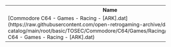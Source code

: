 <table>
<tr><th>Name</th><th>Size</th></tr>
<tr><td>[Commodore C64 - Games - Racing - [ARK].dat](https://raw.githubusercontent.com/open-retrogaming-archive/dat-catalog/main/root/basic/TOSEC/Commodore/C64/Games/Racing/[ARK]/Commodore C64 - Games - Racing - [ARK].dat)</td><td>888</td></tr>
</table>
